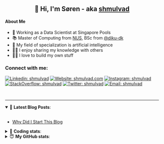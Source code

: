 <h2 align="center">
	👋 Hi, I'm Søren - aka <a href="https://shmulvad.com">shmulvad</a>
</h2>

#### About Me
- 🤖 Working as a Data Scientist at Singapore Pools
- 📚 Master of Computing from [NUS], BSc from [@diku-dk]
- 🧠 My field of specialization is artificial intelligence
- 👨‍🏫 I enjoy sharing my knowledge with others
- 👨‍💻 I love to build my own stuff

### Connect with me:

[![Linkedin: shmulvad](https://img.shields.io/badge/shmulvad-blue?style=flat&logo=Linkedin&logoColor=white)][linkedin]
[![Website: shmulvad.com](https://img.shields.io/badge/shmulvad.com-47CCCC?&style=flat&logo=Google-Chrome&logoColor=white)][website]
[![Instagram: shmulvad](https://img.shields.io/badge/-@shmulvad-purple?style=flat&logo=Instagram&logoColor=white)][instagram]
[![StackOverflow: shmulvad](https://img.shields.io/badge/shmulvad-FE7A16?style=flat&logo=stack-overflow&logoColor=white)][stackOverflow]
[![Twitter: shmulvad](https://img.shields.io/badge/@shmulvad-1ca0f1?style=flat&logo=twitter&logoColor=white)][twitter]
[![Email: shmulvad](https://img.shields.io/badge/shmulvad-D14836?style=flat&logo=gmail&logoColor=white)][mail]

<br />

---

<details open>
 <summary>📕 <b>Latest Blog Posts</b>: </summary>

<br>

<!-- BLOG-POST-LIST:START -->
- [Why Did I Start This Blog](https://shmulvad.com/blog/why-did-start-this-blog)
<!-- BLOG-POST-LIST:END -->

</details>

<!-- --- -->

<details>
 <summary>🤖 <b>Coding stats</b>: </summary>

<br>

NOTE: Doesn't track coding at work or work done in environments such as Jupyter Notebooks.

<!--START_SECTION:waka-->
![Code Time](http://img.shields.io/badge/Code%20Time-2%2C517%20hrs%2010%20mins-blue)

**I'm a Night 🦉** 

```text
🌞 Morning                517 commits         ██░░░░░░░░░░░░░░░░░░░░░░░   08.71 % 
🌆 Daytime                1638 commits        ███████░░░░░░░░░░░░░░░░░░   27.59 % 
🌃 Evening                2360 commits        ██████████░░░░░░░░░░░░░░░   39.74 % 
🌙 Night                  1423 commits        ██████░░░░░░░░░░░░░░░░░░░   23.96 % 
```


📊 **This Week I Spent My Time On** 

```text
💬 Programming Languages: 
Python                   12 hrs 5 mins       ██████████████░░░░░░░░░░░   56.67 % 
Other                    6 hrs 20 mins       ███████░░░░░░░░░░░░░░░░░░   29.71 % 
YAML                     1 hr 28 mins        ██░░░░░░░░░░░░░░░░░░░░░░░   06.88 % 
Markdown                 19 mins             ░░░░░░░░░░░░░░░░░░░░░░░░░   01.52 % 
CSV                      11 mins             ░░░░░░░░░░░░░░░░░░░░░░░░░   00.93 % 

🔥 Editors: 
VS Code                  14 hrs 57 mins      ██████████████████░░░░░░░   70.11 % 
Zsh                      6 hrs 17 mins       ███████░░░░░░░░░░░░░░░░░░   29.51 % 
Sublime Text             4 mins              ░░░░░░░░░░░░░░░░░░░░░░░░░   00.38 % 

🐱‍💻 Projects: 
overvaagning-admin       9 hrs 53 mins       ████████████░░░░░░░░░░░░░   46.35 % 
sitesentinel_manager     5 hrs 47 mins       ███████░░░░░░░░░░░░░░░░░░   27.12 % 
km24-core                5 hrs 17 mins       ██████░░░░░░░░░░░░░░░░░░░   24.83 % 
company-scrapers         11 mins             ░░░░░░░░░░░░░░░░░░░░░░░░░   00.92 % 
hit-locator              7 mins              ░░░░░░░░░░░░░░░░░░░░░░░░░   00.61 % 
```


 Last Updated on 24/05/2024 18:42:50 UTC
<!--END_SECTION:waka-->

</details>

<!-- --- -->

<details>
 <summary>😇 <b>My GitHub stats</b>: </summary>

<br>

<img align="left" alt="shmulvad's Github Stats" src="https://github-readme-stats.vercel.app/api?username=shmulvad&show_icons=true&hide_border=true" />

</details>



[website]: https://shmulvad.com
[twitter]: https://twitter.com/shmulvad
[linkedin]: https://linkedin.com/in/shmulvad
[instagram]: https://instagram.com/shmulvad
[stackOverflow]: https://stackoverflow.com/users/9248793/shmulvad
[mail]: mailto:shmulvad@gmail.com
[@diku-dk]: https://github.com/diku-dk
[github]: https://github.com/shmulvad
[NUS]: https://www.nus.edu.sg
